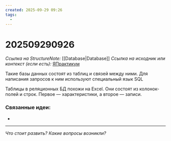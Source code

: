 ```yaml
---
created: 2025-09-29 09:26
tags:
  -
---
```

# 202509290926
*Ссылка на StructureNote:* [[Database|Database]]
*Ссылка на исходник или контекст (если есть):* [ЯПрактикум](https://practicum.yandex.ru/learn/backend-nodejs/courses/16b47298-e20d-4fde-9619-1ab305039a00/sprints/564238/topics/3850c616-bd4c-4c66-987e-9b4e0b0f135c/lessons/8861202f-4424-46b6-b24b-c45648345b05/)

Такие базы данных состоят из таблиц и связей между ними. Для написания запросов к ним используют специальный язык SQL

Таблицы в реляционных БД похожи на Excel. Они состоят из колонок-полей и строк. Первое — характеристики, а второе — записи.
### Связанные идеи:
* 
---

*Что стоит развить? Какие вопросы возникли?*